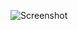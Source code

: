 ![Screenshot](https://raw.githubusercontent.com/Cryakl/Ultimate-RAT-Collection/refs/heads/main/DesckVBRat/Screenshot.png)
